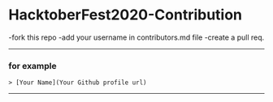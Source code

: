 <h1>HacktoberFest2020-Contribution</h1>

-fork this repo
-add your username in contributors.md file
-create a pull req.

---
### for example 
```
> [Your Name](Your Github profile url)
```
---


